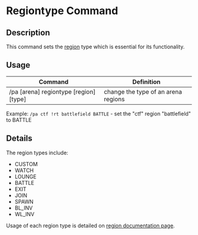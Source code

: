 # Regiontype Command

## Description

This command sets the [region](../regions.md) type which is essential for its functionality.

## Usage

Command |  Definition
------------- | -------------
/pa [arena] regiontype [region] [type]   | change the type of an arena regions

Example: `/pa ctf !rt battlefield BATTLE` - set the "ctf" region "battlefield" to BATTLE

## Details

The region types include:

- CUSTOM
- WATCH
- LOUNGE
- BATTLE
- EXIT
- JOIN
- SPAWN
- BL_INV
- WL_INV

Usage of each region type is detailed on [region documentation page](../regions.md#region-types).
